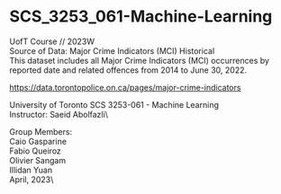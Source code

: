 # SCS_3253_061-Machine-Learning

UofT Course // 2023W\
Source of Data: Major Crime Indicators (MCI) Historical\
This dataset includes all Major Crime Indicators (MCI) occurrences by reported date and related offences from 2014 to June 30, 2022.

https://data.torontopolice.on.ca/pages/major-crime-indicators 

University of Toronto SCS 3253-061 - Machine Learning\
Instructor: Saeid Abolfazli\

Group Members:\
  Caio Gasparine\
  Fabio Queiroz\
  Olivier Sangam\
  Illidan Yuan\
                        April, 2023\
